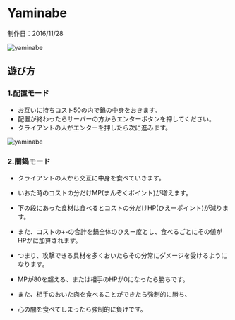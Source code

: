 # Yaminabe
制作日：2016/11/28

![yaminabe](https://i.gyazo.com/06bcc935d91276f6543e4802196d8a2a.png)

## 遊び方
 ### 1.配置モード
 - お互いに持ちコスト50の内で鍋の中身をおきます。
 - 配置が終わったらサーバーの方からエンターボタンを押してください。
 - クライアントの人がエンターを押したら次に進みます。
 
 ![yaminabe](https://i.gyazo.com/13c3f9dea9b4037fab44d2b3f434ee9b.png)
 
 ### 2.闇鍋モード
 - クライアントの人から交互に中身を食べていきます。
 - いおた時のコストの分だけMP(まんぞくポイント)が増えます。
 - 下の段にあった食材は食べるとコストの分だけHP(ひえーポイント)が減ります。
 
 - また、コストの+-の合計を鍋全体のひえー度とし、食べるごとにその値がHPがに加算されます。
 - つまり、攻撃できる具材を多くおいたらその分常にダメージを受けるようになります。
 
 - MPが80を超える、または相手のHPが0になったら勝ちです。
 
 - また、相手のおいた肉を食べることができたら強制的に勝ち、
 - 心の闇を食べてしまったら強制的に負けです。
